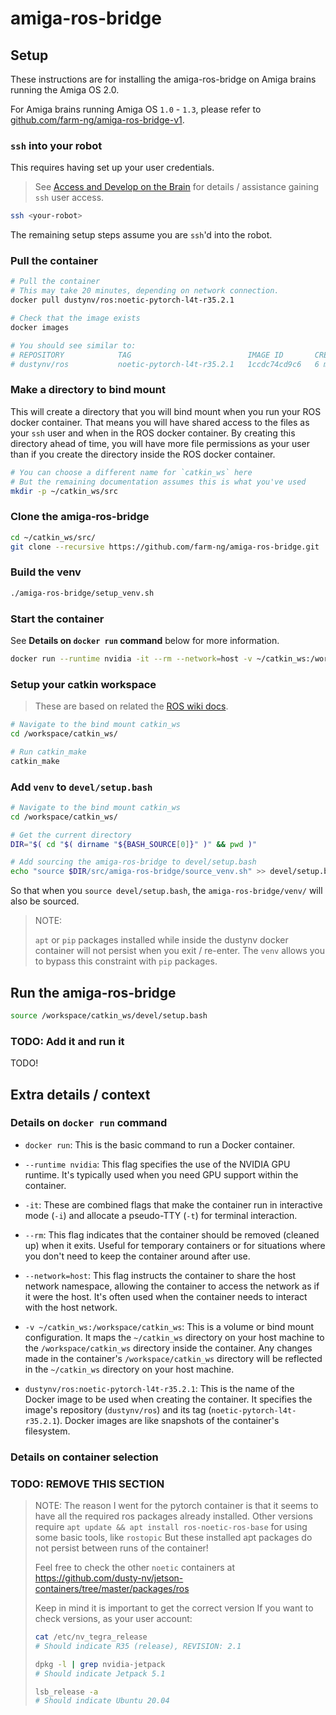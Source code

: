 # amiga-ros-bridge

## Setup

These instructions are for installing the amiga-ros-bridge
on Amiga brains running the Amiga OS 2.0.

For Amiga brains running Amiga OS `1.0` - `1.3`,
please refer to
[github.com/farm-ng/amiga-ros-bridge-v1](https://github.com/farm-ng/amiga-ros-bridge-v1).

### `ssh` into your robot

This requires having set up your user credentials.

> See [Access and Develop on the Brain](https://amiga.farm-ng.com/docs/ssh/)
for details / assistance gaining `ssh` user access.

```bash
ssh <your-robot>
```

The remaining setup steps assume you are `ssh`'d into the robot.

### Pull the container

```bash
# Pull the container
# This may take 20 minutes, depending on network connection.
docker pull dustynv/ros:noetic-pytorch-l4t-r35.2.1

# Check that the image exists
docker images

# You should see similar to:
# REPOSITORY            TAG                          IMAGE ID       CREATED         SIZE
# dustynv/ros           noetic-pytorch-l4t-r35.2.1   1ccdc74cd9c6   6 months ago    13.6GB
```

### Make a directory to bind mount

This will create a directory that you will bind mount when you run your ROS docker container.
That means you will have shared access to the files as your `ssh` user
and when in the ROS docker container.
By creating this directory ahead of time, you will have more file permissions as your user than if you create the directory inside
the ROS docker container.

```bash
# You can choose a different name for `catkin_ws` here
# But the remaining documentation assumes this is what you've used
mkdir -p ~/catkin_ws/src
```

### Clone the amiga-ros-bridge

```bash
cd ~/catkin_ws/src/
git clone --recursive https://github.com/farm-ng/amiga-ros-bridge.git
```

### Build the venv

```bash
./amiga-ros-bridge/setup_venv.sh
```

### Start the container

See **Details on `docker run` command** below for more information.

```bash
docker run --runtime nvidia -it --rm --network=host -v ~/catkin_ws:/workspace/catkin_ws dustynv/ros:noetic-pytorch-l4t-r35.2.1
```

### Setup your catkin workspace

> These are based on related the [ROS wiki docs](http://wiki.ros.org/catkin/Tutorials/create_a_workspace).

```bash
# Navigate to the bind mount catkin_ws
cd /workspace/catkin_ws/

# Run catkin_make
catkin_make
```

### Add `venv` to `devel/setup.bash`

```bash
# Navigate to the bind mount catkin_ws
cd /workspace/catkin_ws/

# Get the current directory
DIR="$( cd "$( dirname "${BASH_SOURCE[0]}" )" && pwd )"

# Add sourcing the amiga-ros-bridge to devel/setup.bash
echo "source $DIR/src/amiga-ros-bridge/source_venv.sh" >> devel/setup.bash
```

So that when you `source devel/setup.bash`,
the `amiga-ros-bridge/venv/` will also be sourced.

> NOTE:
>
> `apt` or `pip` packages installed while inside the dustynv docker container will not persist when you exit / re-enter.
> The `venv` allows you to bypass this constraint with `pip` packages.

## Run the amiga-ros-bridge

```bash
source /workspace/catkin_ws/devel/setup.bash
```

### TODO: Add it and run it

TODO!

## Extra details / context

### Details on `docker run` command

- `docker run`: This is the basic command to run a Docker container.

- `--runtime nvidia`: This flag specifies the use of the NVIDIA GPU runtime. It's typically used when you need GPU support within the container.

- `-it`: These are combined flags that make the container run in interactive mode (`-i`) and allocate a pseudo-TTY (`-t`) for terminal interaction.

- `--rm`: This flag indicates that the container should be removed (cleaned up) when it exits. Useful for temporary containers or for situations where you don't need to keep the container around after use.

- `--network=host`: This flag instructs the container to share the host network namespace, allowing the container to access the network as if it were the host. It's often used when the container needs to interact with the host network.

- `-v ~/catkin_ws:/workspace/catkin_ws`: This is a volume or bind mount configuration. It maps the `~/catkin_ws` directory on your host machine to the `/workspace/catkin_ws` directory inside the container. Any changes made in the container's `/workspace/catkin_ws` directory will be reflected in the `~/catkin_ws` directory on your host machine.

- `dustynv/ros:noetic-pytorch-l4t-r35.2.1`: This is the name of the Docker image to be used when creating the container. It specifies the image's repository (`dustynv/ros`) and its tag (`noetic-pytorch-l4t-r35.2.1`). Docker images are like snapshots of the container's filesystem.

### Details on container selection

### TODO: REMOVE THIS SECTION

> NOTE: The reason I went for the pytorch container is that it seems to have all the required ros packages already installed.
> Other versions require `apt update && apt install ros-noetic-ros-base` for using some basic tools, like `rostopic`
> But these installed apt packages do not persist between runs of the container!
>
> Feel free to check the other `noetic` containers at https://github.com/dusty-nv/jetson-containers/tree/master/packages/ros
>
> Keep in mind it is important to get the correct version
> If you want to check versions, as your user account:
>
> ```bash
> cat /etc/nv_tegra_release
> # Should indicate R35 (release), REVISION: 2.1
>
> dpkg -l | grep nvidia-jetpack
> # Should indicate Jetpack 5.1
>
> lsb_release -a
> # Should indicate Ubuntu 20.04
> ```

